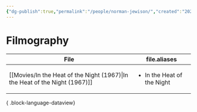 ```yaml
---
{"dg-publish":true,"permalink":"/people/norman-jewison/","created":"2024-06-17","updated":"2024-06-17"}
---
```



# Filmography

| File                                                                           | file.aliases                               |
| ------------------------------------------------------------------------------ | ------------------------------------------ |
| [[Movies/In the Heat of the Night (1967)\|In the Heat of the Night (1967)]] | <ul><li>In the Heat of the Night</li></ul> |

{ .block-language-dataview}
